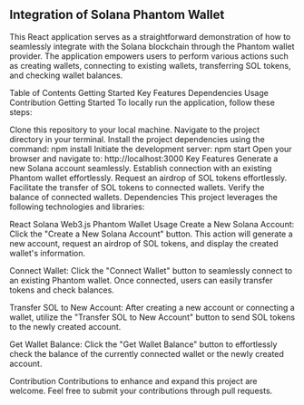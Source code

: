 ## Integration of Solana Phantom Wallet
This React application serves as a straightforward demonstration of how to seamlessly integrate with the Solana blockchain through the Phantom wallet provider. The application empowers users to perform various actions such as creating wallets, connecting to existing wallets, transferring SOL tokens, and checking wallet balances.

Table of Contents
Getting Started
Key Features
Dependencies
Usage
Contribution
Getting Started
To locally run the application, follow these steps:

Clone this repository to your local machine.
Navigate to the project directory in your terminal.
Install the project dependencies using the command: npm install
Initiate the development server: npm start
Open your browser and navigate to: http://localhost:3000
Key Features
Generate a new Solana account seamlessly.
Establish connection with an existing Phantom wallet effortlessly.
Request an airdrop of SOL tokens effortlessly.
Facilitate the transfer of SOL tokens to connected wallets.
Verify the balance of connected wallets.
Dependencies
This project leverages the following technologies and libraries:

React
Solana Web3.js
Phantom Wallet
Usage
Create a New Solana Account: Click the "Create a New Solana Account" button. This action will generate a new account, request an airdrop of SOL tokens, and display the created wallet's information.

Connect Wallet: Click the "Connect Wallet" button to seamlessly connect to an existing Phantom wallet. Once connected, users can easily transfer tokens and check balances.

Transfer SOL to New Account: After creating a new account or connecting a wallet, utilize the "Transfer SOL to New Account" button to send SOL tokens to the newly created account.

Get Wallet Balance: Click the "Get Wallet Balance" button to effortlessly check the balance of the currently connected wallet or the newly created account.

Contribution
Contributions to enhance and expand this project are welcome. Feel free to submit your contributions through pull requests.







